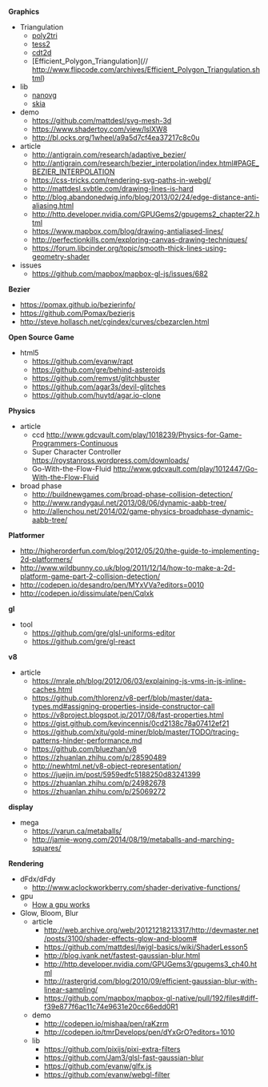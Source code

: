 **Graphics**
 - Triangulation
   - [poly2tri](https://github.com/r3mi/poly2tri.js)
   - [tess2](https://github.com/memononen/tess2.js)
   - [cdt2d](https://github.com/mikolalysenko/cdt2d)
   - [Efficient_Polygon_Triangulation](// http://www.flipcode.com/archives/Efficient_Polygon_Triangulation.shtml)
 - lib
   - [nanovg](https://github.com/memononen/nanovg)
   - [skia](https://fiddle.skia.org)
 - demo
   - https://github.com/mattdesl/svg-mesh-3d
   - https://www.shadertoy.com/view/lslXW8
   - http://bl.ocks.org/1wheel/a9a5d7cf4ea37217c8c0u
 - article
   - http://antigrain.com/research/adaptive_bezier/
   - http://antigrain.com/research/bezier_interpolation/index.html#PAGE_BEZIER_INTERPOLATION
   - https://css-tricks.com/rendering-svg-paths-in-webgl/
   - http://mattdesl.svbtle.com/drawing-lines-is-hard
   - http://blog.abandonedwig.info/blog/2013/02/24/edge-distance-anti-aliasing.html
   - http://http.developer.nvidia.com/GPUGems2/gpugems2_chapter22.html
   - https://www.mapbox.com/blog/drawing-antialiased-lines/
   - http://perfectionkills.com/exploring-canvas-drawing-techniques/
   - https://forum.libcinder.org/topic/smooth-thick-lines-using-geometry-shader
 - issues
   - https://github.com/mapbox/mapbox-gl-js/issues/682 


**Bezier**
 - https://pomax.github.io/bezierinfo/
 - https://github.com/Pomax/bezierjs
 - http://steve.hollasch.net/cgindex/curves/cbezarclen.html

**Open Source Game**
 - html5
   - https://github.com/evanw/rapt 
   - https://github.com/gre/behind-asteroids
   - https://github.com/remvst/glitchbuster
   - https://github.com/agar3s/devil-glitches
   - https://github.com/huytd/agar.io-clone

**Physics**
 - article
   - ccd http://www.gdcvault.com/play/1018239/Physics-for-Game-Programmers-Continuous
   - Super Character Controller https://roystanross.wordpress.com/downloads/
   - Go-With-the-Flow-Fluid http://www.gdcvault.com/play/1012447/Go-With-the-Flow-Fluid
 - broad phase
   - http://buildnewgames.com/broad-phase-collision-detection/
   - http://www.randygaul.net/2013/08/06/dynamic-aabb-tree/
   - http://allenchou.net/2014/02/game-physics-broadphase-dynamic-aabb-tree/
  
**Platformer**  
  - http://higherorderfun.com/blog/2012/05/20/the-guide-to-implementing-2d-platformers/
  - http://www.wildbunny.co.uk/blog/2011/12/14/how-to-make-a-2d-platform-game-part-2-collision-detection/
  - http://codepen.io/desandro/pen/MYxVVa?editors=0010
  - http://codepen.io/dissimulate/pen/CqIxk

**gl**
 - tool
   - https://github.com/gre/glsl-uniforms-editor
   - https://github.com/gre/gl-react

**v8**
 - article
   - https://mrale.ph/blog/2012/06/03/explaining-js-vms-in-js-inline-caches.html
   - https://github.com/thlorenz/v8-perf/blob/master/data-types.md#assigning-properties-inside-constructor-call
   - https://v8project.blogspot.jp/2017/08/fast-properties.html
   - https://gist.github.com/kevincennis/0cd2138c78a07412ef21
   - https://github.com/xitu/gold-miner/blob/master/TODO/tracing-patterns-hinder-performance.md
   - https://github.com/bluezhan/v8
   - https://zhuanlan.zhihu.com/p/28590489
   - http://newhtml.net/v8-object-representation/
   - https://juejin.im/post/5959edfc5188250d83241399
   - https://zhuanlan.zhihu.com/p/24982678
   - https://zhuanlan.zhihu.com/p/25069272
   
  **display**
   - mega
     - https://varun.ca/metaballs/
     - http://jamie-wong.com/2014/08/19/metaballs-and-marching-squares/

**Rendering**
 - dFdx/dFdy
   - http://www.aclockworkberry.com/shader-derivative-functions/
 - gpu
   - [How a gpu works](http://www.cs.cmu.edu/afs/cs/academic/class/15462-f12/www/lec_slides/462_gpus.pdf)
 - Glow, Bloom, Blur
    - article
      - http://web.archive.org/web/20121218213317/http://devmaster.net/posts/3100/shader-effects-glow-and-bloom#
      - https://github.com/mattdesl/lwjgl-basics/wiki/ShaderLesson5
      - http://blog.ivank.net/fastest-gaussian-blur.html
      - http://http.developer.nvidia.com/GPUGems3/gpugems3_ch40.html
      - http://rastergrid.com/blog/2010/09/efficient-gaussian-blur-with-linear-sampling/
      - https://github.com/mapbox/mapbox-gl-native/pull/192/files#diff-f39e877f6ac11c74e9631e20cc66edd0R1
    - demo
      - http://codepen.io/mishaa/pen/raKzrm
      - http://codepen.io/tmrDevelops/pen/dYxGrO?editors=1010
    - lib
      - https://github.com/pixijs/pixi-extra-filters
      - https://github.com/Jam3/glsl-fast-gaussian-blur
      - https://github.com/evanw/glfx.js
      - https://github.com/evanw/webgl-filter
